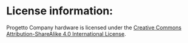 # License information:
Progetto Company hardware is licensed under the [Creative Commons Attribution-ShareAlike 4.0 International License](http://creativecommons.org/licenses/by-sa/4.0/).
